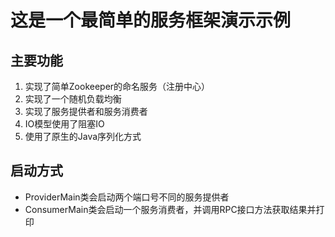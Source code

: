 # 这是一个最简单的服务框架演示示例

## 主要功能
1. 实现了简单Zookeeper的命名服务（注册中心）
2. 实现了一个随机负载均衡
3. 实现了服务提供者和服务消费者
4. IO模型使用了阻塞IO
5. 使用了原生的Java序列化方式

## 启动方式
* ProviderMain类会启动两个端口号不同的服务提供者
* ConsumerMain类会启动一个服务消费者，并调用RPC接口方法获取结果并打印
